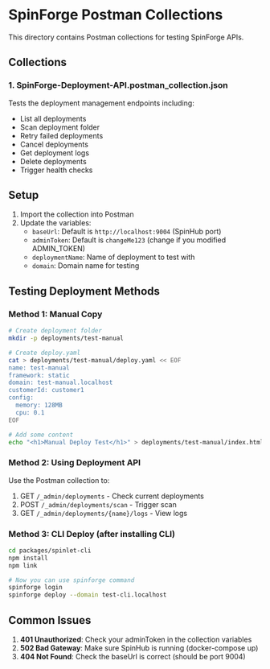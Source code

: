 # SpinForge Postman Collections

This directory contains Postman collections for testing SpinForge APIs.

## Collections

### 1. SpinForge-Deployment-API.postman_collection.json
Tests the deployment management endpoints including:
- List all deployments
- Scan deployment folder
- Retry failed deployments
- Cancel deployments
- Get deployment logs
- Delete deployments
- Trigger health checks

## Setup

1. Import the collection into Postman
2. Update the variables:
   - `baseUrl`: Default is `http://localhost:9004` (SpinHub port)
   - `adminToken`: Default is `changeMe123` (change if you modified ADMIN_TOKEN)
   - `deploymentName`: Name of deployment to test with
   - `domain`: Domain name for testing

## Testing Deployment Methods

### Method 1: Manual Copy
```bash
# Create deployment folder
mkdir -p deployments/test-manual

# Create deploy.yaml
cat > deployments/test-manual/deploy.yaml << EOF
name: test-manual
framework: static
domain: test-manual.localhost
customerId: customer1
config:
  memory: 128MB
  cpu: 0.1
EOF

# Add some content
echo "<h1>Manual Deploy Test</h1>" > deployments/test-manual/index.html
```

### Method 2: Using Deployment API
Use the Postman collection to:
1. GET `/_admin/deployments` - Check current deployments
2. POST `/_admin/deployments/scan` - Trigger scan
3. GET `/_admin/deployments/{name}/logs` - View logs

### Method 3: CLI Deploy (after installing CLI)
```bash
cd packages/spinlet-cli
npm install
npm link

# Now you can use spinforge command
spinforge login
spinforge deploy --domain test-cli.localhost
```

## Common Issues

1. **401 Unauthorized**: Check your adminToken in the collection variables
2. **502 Bad Gateway**: Make sure SpinHub is running (docker-compose up)
3. **404 Not Found**: Check the baseUrl is correct (should be port 9004)